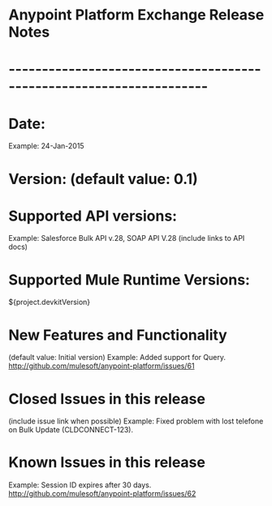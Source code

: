 # Anypoint Platform Exchange Release Notes
# --------------------------------------------------------------------
# Date: <DD-MMM-YYYY>
Example: 24-Jan-2015
# Version: (default value: 0.1)
# Supported API versions:
Example: Salesforce Bulk API v.28, SOAP API V.28 (include links to API docs)
# Supported Mule Runtime Versions:
${project.devkitVersion}
# New Features and Functionality
(default value: Initial version)
Example: Added support for Query. http://github.com/mulesoft/anypoint-platform/issues/61
# Closed Issues in this release
(include issue link when possible)
Example: Fixed problem with lost telefone on Bulk Update (CLDCONNECT-123).
# Known Issues in this release
Example: Session ID expires after  30 days. http://github.com/mulesoft/anypoint-platform/issues/62
